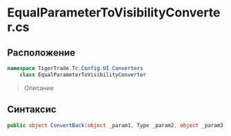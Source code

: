 
# EqualParameterToVisibilityConverter.cs
## Расположение
```csharp
namespace TigerTrade.Tc.Config.UI.Converters  
    class EqualParameterToVisibilityConverter
```

> Описание

## Синтаксис
```csharp
public object ConvertBack(object _param1, Type _param2, object _param3, CultureInfo _param4)
```
